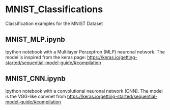 # MNIST_Classifications
Classification examples for the MNIST Dataset

## MNIST_MLP.ipynb
Ipython notebook with a Multilayer Perzeptron (MLP) neuronal network. 
The model is inspired from the keras page: https://keras.io/getting-started/sequential-model-guide/#compilation

## MNIST_CNN.ipynb
Ipython notebook with a convolutional neuronal network (CNN).
The model is the VGG-like convnet from https://keras.io/getting-started/sequential-model-guide/#compilation
